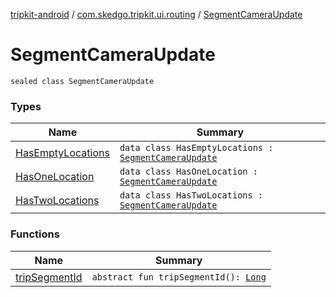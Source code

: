 [tripkit-android](../../index.md) / [com.skedgo.tripkit.ui.routing](../index.md) / [SegmentCameraUpdate](./index.md)

# SegmentCameraUpdate

`sealed class SegmentCameraUpdate`

### Types

| Name | Summary |
|---|---|
| [HasEmptyLocations](-has-empty-locations/index.md) | `data class HasEmptyLocations : `[`SegmentCameraUpdate`](./index.md) |
| [HasOneLocation](-has-one-location/index.md) | `data class HasOneLocation : `[`SegmentCameraUpdate`](./index.md) |
| [HasTwoLocations](-has-two-locations/index.md) | `data class HasTwoLocations : `[`SegmentCameraUpdate`](./index.md) |

### Functions

| Name | Summary |
|---|---|
| [tripSegmentId](trip-segment-id.md) | `abstract fun tripSegmentId(): `[`Long`](https://kotlinlang.org/api/latest/jvm/stdlib/kotlin/-long/index.html) |

